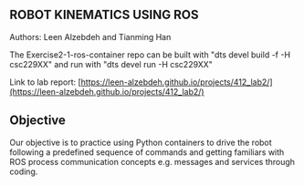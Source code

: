 ## ROBOT KINEMATICS USING ROS

Authors: Leen Alzebdeh and Tianming Han

The Exercise2-1-ros-container repo can be built with "dts devel build -f -H csc229XX" and run with "dts devel run -H csc229XX"

Link to lab report: [https://leen-alzebdeh.github.io/projects/412_lab2/](https://leen-alzebdeh.github.io/projects/412_lab2/)

## Objective

Our objective is to practice using Python containers to drive the robot following a predefined sequence of commands and getting familiars with ROS process communication concepts e.g. messages and services through coding.

